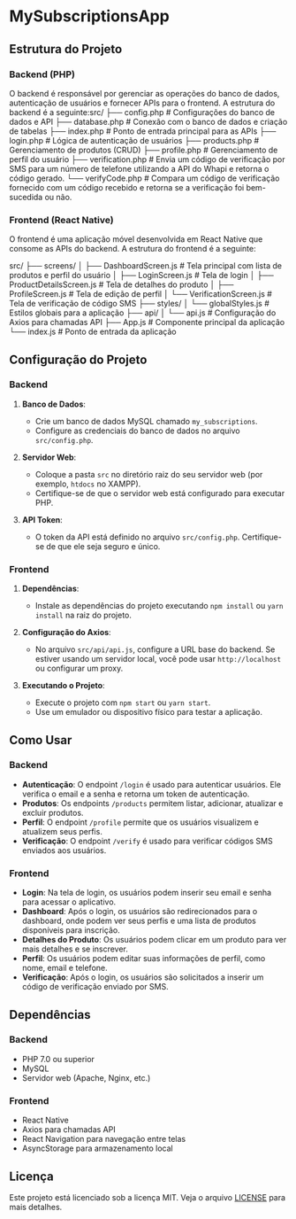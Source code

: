 # MySubscriptionsApp


## Estrutura do Projeto

### Backend (PHP)
O backend é responsável por gerenciar as operações do banco de dados, autenticação de usuários e fornecer APIs para o frontend. A estrutura do backend é a seguinte:src/
├── config.php # Configurações do banco de dados e API
├── database.php # Conexão com o banco de dados e criação de tabelas
├── index.php # Ponto de entrada principal para as APIs
├── login.php # Lógica de autenticação de usuários
├── products.php # Gerenciamento de produtos (CRUD)
├── profile.php # Gerenciamento de perfil do usuário
├── verification.php # Envia um código de verificação por SMS para um número de telefone utilizando a API do Whapi e retorna o código gerado.
└── verifyCode.php # Compara um código de verificação fornecido com um código recebido e retorna se a verificação foi bem-sucedida ou não.




### Frontend (React Native)
O frontend é uma aplicação móvel desenvolvida em React Native que consome as APIs do backend. A estrutura do frontend é a seguinte:

src/
├── screens/
│ ├── DashboardScreen.js # Tela principal com lista de produtos e perfil do usuário
│ ├── LoginScreen.js # Tela de login
│ ├── ProductDetailsScreen.js # Tela de detalhes do produto
│ ├── ProfileScreen.js # Tela de edição de perfil
│ └── VerificationScreen.js # Tela de verificação de código SMS
├── styles/
│ └── globalStyles.js # Estilos globais para a aplicação
├── api/
│ └── api.js # Configuração do Axios para chamadas API
├── App.js # Componente principal da aplicação
└── index.js # Ponto de entrada da aplicação



## Configuração do Projeto

### Backend
1. **Banco de Dados**: 
   - Crie um banco de dados MySQL chamado `my_subscriptions`.
   - Configure as credenciais do banco de dados no arquivo `src/config.php`.

2. **Servidor Web**:
   - Coloque a pasta `src` no diretório raiz do seu servidor web (por exemplo, `htdocs` no XAMPP).
   - Certifique-se de que o servidor web está configurado para executar PHP.

3. **API Token**:
   - O token da API está definido no arquivo `src/config.php`. Certifique-se de que ele seja seguro e único.

### Frontend
1. **Dependências**:
   - Instale as dependências do projeto executando `npm install` ou `yarn install` na raiz do projeto.

2. **Configuração do Axios**:
   - No arquivo `src/api/api.js`, configure a URL base do backend. Se estiver usando um servidor local, você pode usar `http://localhost` ou configurar um proxy.

3. **Executando o Projeto**:
   - Execute o projeto com `npm start` ou `yarn start`.
   - Use um emulador ou dispositivo físico para testar a aplicação.
  
   

## Como Usar

### Backend
- **Autenticação**: O endpoint `/login` é usado para autenticar usuários. Ele verifica o email e a senha e retorna um token de autenticação.
- **Produtos**: Os endpoints `/products` permitem listar, adicionar, atualizar e excluir produtos.
- **Perfil**: O endpoint `/profile` permite que os usuários visualizem e atualizem seus perfis.
- **Verificação**: O endpoint `/verify` é usado para verificar códigos SMS enviados aos usuários.

### Frontend
- **Login**: Na tela de login, os usuários podem inserir seu email e senha para acessar o aplicativo.
- **Dashboard**: Após o login, os usuários são redirecionados para o dashboard, onde podem ver seus perfis e uma lista de produtos disponíveis para inscrição.
- **Detalhes do Produto**: Os usuários podem clicar em um produto para ver mais detalhes e se inscrever.
- **Perfil**: Os usuários podem editar suas informações de perfil, como nome, email e telefone.
- **Verificação**: Após o login, os usuários são solicitados a inserir um código de verificação enviado por SMS.

## Dependências

### Backend
- PHP 7.0 ou superior
- MySQL
- Servidor web (Apache, Nginx, etc.)

### Frontend
- React Native
- Axios para chamadas API
- React Navigation para navegação entre telas
- AsyncStorage para armazenamento local



## Licença

Este projeto está licenciado sob a licença MIT. Veja o arquivo [LICENSE](LICENSE) para mais detalhes.
